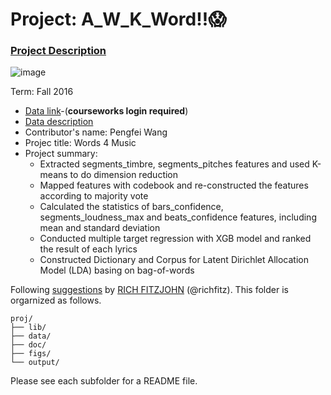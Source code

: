 # Project: A_W_K_Word!!😱

### [Project Description](doc/Project4_desc.md)

![image](http://cdn.newsapi.com.au/image/v1/f7131c018870330120dbe4b73bb7695c?width=650)

Term: Fall 2016

+ [Data link](https://courseworks2.columbia.edu/courses/11849/files/folder/Project_Files?preview=763391)-(**courseworks login required**)
+ [Data description](doc/readme.html)
+ Contributor's name: Pengfei Wang
+ Projec title: Words 4 Music
+ Project summary: 
	+ Extracted segments_timbre, segments_pitches features and used K-means to do dimension reduction
	+ Mapped features with codebook and re-constructed the features according to majority vote
    + Calculated the statistics of bars_confidence, segments_loudness_max and beats_confidence features, including mean and standard deviation
    + Conducted multiple target regression with XGB model and ranked the result of each lyrics
    + Constructed Dictionary and Corpus for Latent Dirichlet Allocation Model (LDA) basing on bag-of-words 

	
Following [suggestions](http://nicercode.github.io/blog/2013-04-05-projects/) by [RICH FITZJOHN](http://nicercode.github.io/about/#Team) (@richfitz). This folder is orgarnized as follows.

```
proj/
├── lib/
├── data/
├── doc/
├── figs/
└── output/
```

Please see each subfolder for a README file.
